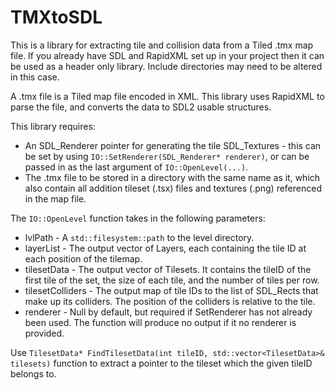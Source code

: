 # TMXtoSDL
This is a library for extracting tile and collision data from a Tiled .tmx map file. If you already have SDL and RapidXML set up in your project then it can be used as a header only library. Include directories may need to be altered in this case.

A .tmx file is a Tiled map file encoded in XML. This library uses RapidXML to parse the file, and converts the data to SDL2 usable structures.

This library requires:
* An SDL_Renderer pointer for generating the tile SDL_Textures - this can be set by using `IO::SetRenderer(SDL_Renderer* renderer)`, or can be passed in as the last argument of `IO::OpenLevel(...)`.
* The .tmx file to be stored in a directory with the same name as it, which also contain all addition tileset (.tsx) files and textures (.png) referenced in the map file.

The `IO::OpenLevel` function takes in the following parameters:
* lvlPath - A `std::filesystem::path` to the level directory.
* layerList - The output vector of Layers, each containing the tile ID at each position of the tilemap.
* tilesetData - The output vector of Tilesets. It contains the tileID of the first tile of the set, the size of each tile, and the number of tiles per row.
* tilesetColliders - The output map of tile IDs to the list of SDL_Rects that make up its colliders. The position of the colliders is relative to the tile.
* renderer - Null by default, but required if SetRenderer has not already been used. The function will produce no output if it no renderer is provided.

Use `TilesetData* FindTilesetData(int tileID, std::vector<TilesetData>& tilesets)` function to extract a pointer to the tileset which the given tileID belongs to.
